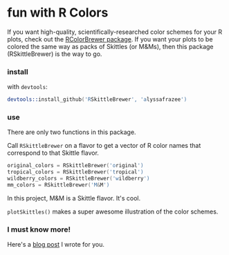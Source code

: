 fun with R Colors
=================

If you want high-quality, scientifically-researched color schemes for your R plots, check out the [RColorBrewer package](http://cran.r-project.org/web/packages/RColorBrewer/index.html). If you want your plots to be colored the same way as packs of Skittles (or M&Ms), then this package (RSkittleBrewer) is the way to go. 

### install
with `devtools`:

```S
devtools::install_github('RSkittleBrewer', 'alyssafrazee')
```

### use
There are only two functions in this package. 

Call `RSkittleBrewer` on a flavor to get a vector of R color names that correspond to that Skittle flavor. 

```S
original_colors = RSkittleBrewer('original')
tropical_colors = RSkittleBrewer('tropical')
wildberry_colors = RSkittleBrewer('wildberry')
mm_colors = RSkittleBrewer('M&M')
```
In this project, M&M is a Skittle flavor. It's cool. 

`plotSkittles()` makes a super awesome illustration of the color schemes. 

### I must know more!
Here's a [blog post](http://alyssafrazee.com/RSkittleBrewer.html) I wrote for you. 